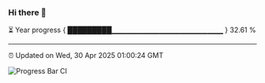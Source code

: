 ### Hi there 👋

⏳ Year progress { █████████▁▁▁▁▁▁▁▁▁▁▁▁▁▁▁▁▁▁▁▁▁ } 32.61 %

---

⏰ Updated on Wed, 30 Apr 2025 01:00:24 GMT

![Progress Bar CI](https://github.com/code-lakshay/GitHub-Actions-Demo/workflows/Progress%20Bar%20CI/badge.svg)
